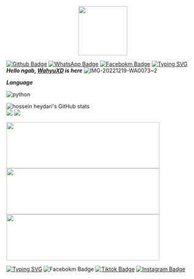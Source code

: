 <p align="center">
  <a href="https://github.com/Zerotwo"><img src="https://avatars3.githubusercontent.com/u/28254882?s=400&u=25765902db0b709938966cf4127ac11af5eafb5d&v=4" height="128" width="128" /></a>
</p>

[![Github Badge](https://img.shields.io/badge/-WhyuXD-white?style=flat&logo=Github&logoColor=black&link=https://github.com/WhyuXD/)](https://github.com/WhyuXS)  [![WhatsApp Badge](https://img.shields.io/badge/-Press-white?style=flat&logo=WhatsApp&logoColor=green&link=https://wa.me/6283132458199/)](https://wa.me/-6283132458199-green/) 
[![Facebokm Badge](https://img.shields.io/badge/-WahyuXD-white?style=flat&logo=Facebook&.logoColor=green&link=https://www.facebook.com/Whyu.Xyz.404.notfound/)](https://www.facebook.com/Whyu.Xyz.404.notfound)
[![Typing SVG](https://readme-typing-svg.herokuapp.com?font=Koulen&size=25&duration=8000&color=light&center=true&vCenter=true&multiline=true&width=600&lines=Selamat+Datang+Digithub+Wahyu+XD+Don't+Forget+To+Follow+Anj)](https://git.io/typing-svg)
***Hello ngab, [WahyuXD]() is here***
![IMG-20221219-WA0073~2](https://user-images.githubusercontent.com/115902571/208432603-40622335-4f1c-430d-aa68-20951d840276.jpg)

***Language***

![python](https://img.shields.io/badge/-python-black?style=for-the-badge&logo=python&logoColor=white&labelColor=8E2DE2)

   <img src="https://github-readme-stats.vercel.app/api?username=WhyuXD&show_icons=true&include_all_commits=true&theme=monokai" alt="hossein heydari's GitHub stats" /><br />
        <img src="https://github-readme-streak-stats.herokuapp.com/?user=WhyuXD&theme=monokai"/>
        <img src="https://github-readme-stats.vercel.app/api/top-langs/?username=WhyuXD&layout=compact&theme=monokai&langs_count=15"/><br />
<!--
**WhyuXD/WhyuXD** is a ✨ _special_ ✨ repository because its `README.md` (this file) appears on your GitHub profile.

Here are some ideas to get you started:

- 🔭 I’m currently working on ...
- 🌱 I’m currently learning ...
- 👯 I’m looking to collaborate on ...
- 🤔 I’m looking for help with ...
- 💬 Ask me about ...
- 📫 How to reach me: ...
- 😄 Pronouns: ...
- ⚡ Fun fact: ...
-->
<a href="https://github.com/WhyuXD/sharev1"><img width="400" height="120" src="https://github-readme-stats.vercel.app/api/pin/?username=WhyuXD&repo=sharev1&theme=monokai"></a>
<a href="https://github.com/WhyuXD/KomenFB"><img width="400" height="120" src="https://github-readme-stats.vercel.app/api/pin/?username=WhyuXD&repo=KomenFB&theme=monokai"></a>
<a href="https://github.com/WhyuXD/"><img width="400" height="120" src="https://github-readme-stats.vercel.app/api/pin/?username=WhyuXD&repo=sharev2&theme=monokai"></a>
</p>


[![Typing SVG](https://readme-typing-svg.herokuapp.com?font=Koulen&size=25&duration=8000&color=light&center=true&vCenter=true&multiline=true&width=600&lines=Don't+forget+to+also+follow+my+social+media+accounts)](https://git.io/typing-svg)
         ![Facebokm Badge](https://img.shields.io/badge/-WahyuXD-black?style=flat&logo=Facebook&logoColor=pnk&link=https://www.facebook.com/Wahyu.Xyzn/)
          [![Tiktok Badge](https://img.shields.io/badge/-@mochwahyuxd.32-black?style=flat&logo=Tiktok&logoColor=white&link=https://www.tiktok.com/@mochwahyuxd.32/)](https://www.tiktok.com/@mochwahyuxd.32-black/)
           [![Instagram Badge](https://img.shields.io/badge/-WahyuXD-f01397?style=flat&logo=Instagram&logoColor=white&link=https://www.instagram.com/whyu.xyz_32/)](https://www.instagram.com/whyu.xyz_32/)

